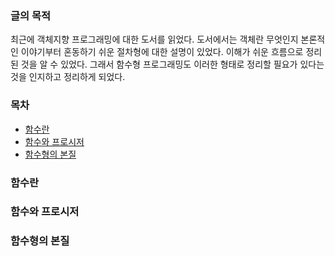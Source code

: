 ### 글의 목적
최근에 객체지향 프로그래밍에 대한 도서를 읽었다.
도서에서는 객체란 무엇인지 본론적인 이야기부터 혼동하기 쉬운 절차형에 대한 설명이 있었다.
이해가 쉬운 흐름으로 정리된 것을 알 수 있었다. 그래서 함수형 프로그래밍도 이러한 형태로 정리할 필요가 있다는 것을 인지하고 정리하게 되었다.

### 목차
- [함수란](#함수란)
- [함수와 프로시저](함수와-프로시저)
- [함수형의 본질](#함수형의-본질)

### 함수란

### 함수와 프로시저

### 함수형의 본질